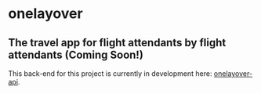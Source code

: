 # onelayover
## The travel app for flight attendants by flight attendants (Coming Soon!)

This back-end for this project is currently in development here: [onelayover-api](https://github.com/JAWeiss89/onelayover-api).

